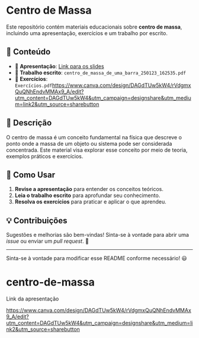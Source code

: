 # Centro de Massa

Este repositório contém materiais educacionais sobre **centro de massa**, incluindo uma apresentação, exercícios e um trabalho por escrito.

## 📂 Conteúdo

- 📜 **Apresentação**: [Link para os slides](https://www.canva.com/design/DAGdTUw5kW4/rVdgmxQuQNhEndvMMAx9_A/edit?utm_content=DAGdTUw5kW4&utm_campaign=designshare&utm_medium=link2&utm_source=sharebutton)
- 📄 **Trabalho escrito**: `centro_de_massa_de_uma_barra_250123_162535.pdf`
- 📝 **Exercícios**: `Exercícios.pdf`https://www.canva.com/design/DAGdTUw5kW4/rVdgmxQuQNhEndvMMAx9_A/edit?utm_content=DAGdTUw5kW4&utm_campaign=designshare&utm_medium=link2&utm_source=sharebutton


## 📖 Descrição

O centro de massa é um conceito fundamental na física que descreve o ponto onde a massa de um objeto ou sistema pode ser considerada concentrada. Este material visa explorar esse conceito por meio de teoria, exemplos práticos e exercícios.

## 🚀 Como Usar

1. **Revise a apresentação** para entender os conceitos teóricos.
2. **Leia o trabalho escrito** para aprofundar seu conhecimento.
3. **Resolva os exercícios** para praticar e aplicar o que aprendeu.

## 💡 Contribuições

Sugestões e melhorias são bem-vindas! Sinta-se à vontade para abrir uma _issue_ ou enviar um _pull request_. 🤝


---

Sinta-se à vontade para modificar esse README conforme necessário! 😃


# centro-de-massa
Link da apresentação 

https://www.canva.com/design/DAGdTUw5kW4/rVdgmxQuQNhEndvMMAx9_A/edit?utm_content=DAGdTUw5kW4&utm_campaign=designshare&utm_medium=link2&utm_source=sharebutton
